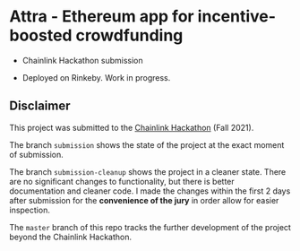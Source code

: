 # Attra - Ethereum app for incentive-boosted crowdfunding

- Chainlink Hackathon submission

- Deployed on Rinkeby. Work in progress. 

## Disclaimer

This project was submitted to the [Chainlink Hackathon](https://chain.link/hackathon) (Fall 2021).

The branch `submission` shows the state of the project at the exact moment of submission.

The branch `submission-cleanup` shows the project in a cleaner state. There are no significant changes to functionality, but there is better documentation and cleaner code. I made the changes within the first 2 days after submission for the **convenience of the jury** in order allow for easier inspection.

The `master` branch of this repo tracks the further development of the project beyond the Chainlink Hackathon.



